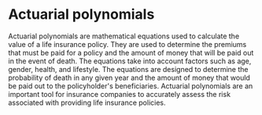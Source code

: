 # Actuarial polynomials

Actuarial polynomials are mathematical equations used to calculate the value of a life insurance policy. They are used to determine the premiums that must be paid for a policy and the amount of money that will be paid out in the event of death. The equations take into account factors such as age, gender, health, and lifestyle. The equations are designed to determine the probability of death in any given year and the amount of money that would be paid out to the policyholder's beneficiaries. Actuarial polynomials are an important tool for insurance companies to accurately assess the risk associated with providing life insurance policies.
